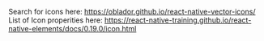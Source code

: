 Search for icons here: https://oblador.github.io/react-native-vector-icons/
List of Icon properities here: https://react-native-training.github.io/react-native-elements/docs/0.19.0/icon.html